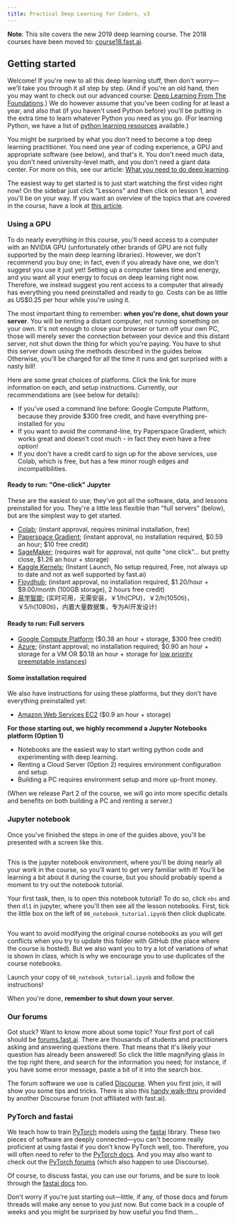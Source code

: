 ```yaml
---
title: Practical Deep Learning for Coders, v3
---
```


**Note**: This site covers the new 2019 deep learning course. The 2018 courses have been moved to: [course18.fast.ai](http://course18.fast.ai).

## Getting started

Welcome! If you're new to all this deep learning stuff, then don't worry&mdash;we'll take you through it all step by step. (And if you're an old hand, then you may want to check out our advanced course: [Deep Learning From The Foundations](/part2).) We do however assume that you've been coding for at least a year, and also that (if you haven't used Python before) you'll be putting in the extra time to learn whatever Python you need as you go. (For learning Python, we have a list of [python learning resources](https://forums.fast.ai/t/recommended-python-learning-resources/26888) available.)

You might be surprised by what you *don't* need to become a top deep learning practitioner. You need one year of coding experience, a GPU and appropriate software (see below), and that's it. You don't need much data, you don't need university-level math, and you don't need a giant data center. For more on this, see our article: [What you need to do deep learning](http://www.fast.ai/2017/11/16/what-you-need/).

The easiest way to get started is to just start watching the first video right now! On the sidebar just click "Lessons" and then click on lesson 1, and you'll be on your way. If you want an overview of the topics that are covered in the course, have a look at [this article](https://www.fast.ai/2019/01/24/course-v3/).

### Using a GPU

To do nearly everything in this course, you'll need access to a computer with an NVIDIA GPU (unfortunately other brands of GPU are not fully supported by the main deep learning libraries). However, we don't recommend you buy one; in fact, even if you already have one, we don't suggest you use it just yet! Setting up a computer takes time and energy, and you want all your energy to focus on deep learning right now. Therefore, we instead suggest you rent access to a computer that already has everything you need preinstalled and ready to go. Costs can be as little as US$0.25 per hour while you're using it.

 The most important thing to remember: **when you're done, shut down your server**. You will be renting a distant computer, not running something on your own. It's not enough to close your browser or turn off your own PC, those will merely sever the connection between your device and this distant server, not shut down the thing for which you're paying. You have to shut this server down using the methods described in the guides below. Otherwise, you'll be charged for all the time it runs and get surprised with a nasty bill!

Here are some great choices of platforms. Click the link for more information on each, and setup instructions. Currently, our recommendations are (see below for details):

- If you've used a command line before: Google Compute Platform, because they provide $300 free credit, and have everything pre-installed for you
- If you want to avoid the command-line, try Paperspace Gradient, which works great and doesn't cost much - in fact they even have a free option!
- If you don't have a credit card to sign up for the above services, use Colab, which is free, but has a few minor rough edges and incompatibilities.

#### Ready to run: "One-click" Jupyter

These are the easiest to use; they've got all the software, data, and lessons preinstalled for you. They're a little less flexible than "full servers" (below), but are the simplest way to get started.

- [Colab](/start_colab.html); (instant approval, requires minimal installation, free)
- [Paperspace Gradient](/start_gradient.html); (instant approval, no installation required, $0.59 an hour; $10 free credit)
- [SageMaker](/start_sagemaker.html); (requires wait for approval, not quite "one click"... but pretty close, $1.26 an hour + storage)
- [Kaggle Kernels](/start_kaggle.html); (Instant Launch, No setup required, Free, not always up to date and not as well supported by fast.ai)
- [Floydhub](/start_floydhub.html); (instant approval, no installation required, $1.20/hour + $9.00/month (100GB storage), 2 hours free credit)
- [易学智能](/start_easyaiforum.html); (实时可用，无需安装，￥1/h(CPU)，￥2/h(1050ti)，￥5/h(1080ti)，内置大量数据集，专为AI开发设计)

#### Ready to run: Full servers

- [Google Compute Platform](/start_gcp.html) ($0.38 an hour + storage, $300 free credit)
- [Azure](/start_azure.html); (instant approval; no installation required; $0.90 an hour + storage for a VM OR $0.18 an hour + storage for [low priority preemptable instances](https://docs.microsoft.com/azure/virtual-machine-scale-sets/virtual-machine-scale-sets-use-low-priority))

#### Some installation required

We also have instructions for using these platforms, but they don't have everything preinstalled yet:

- [Amazon Web Services EC2](/start_aws.html) ($0.9 an hour + storage)

**For those starting out, we highly recommend a Jupyter Notebooks platform (Option 1)**

* Notebooks are the easiest way to start writing python code and experimenting with deep learning.
* Renting a Cloud Server (Option 2) requires environment configuration and setup.
* Building a PC requires environment setup and more up-front money.

(When we release Part 2 of the course, we will go into more specific details and benefits on both building a PC and renting a server.)

### Jupyter notebook

Once you've finished the steps in one of the guides above, you'll be presented with a screen like this.

<img alt="" src="/images/jupyter.png" class="screenshot">

 This is the jupyter notebook environment, where you'll be doing nearly all your work in the course, so you'll want to get very familiar with it! You'll be learning a bit about it during the course, but you should probably spend a moment to try out the notebook tutorial.

Your first task, then, is to open this notebook tutorial! To do so, click `nbs` and then `dl1` in jupyter, where you'll then see all the lesson notebooks. First, tick the little box on the left of `00_notebook_tutorial.ipynb` then click duplicate.

<img alt="" src="/images/duplicate.png" class="screenshot">

You want to avoid modifying the original course notebooks as you will get conflicts when you try to update this folder with GitHub (the place where the course is hosted). But we also want you to try a lot of variations of what is shown in class, which is why we encourage you to use duplicates of the course notebooks.

Launch your copy of `00_notebook_tutorial.ipynb` and follow the instructions!

When you're done, **remember to shut down your server**.

### Our forums

Got stuck? Want to know more about some topic? Your first port of call should be [forums.fast.ai](https://forums.fast.ai/). There are thousands of students and practitioners asking and answering questions there. That means that it's likely your question has already been answered! So click the little magnifying glass in the top right there, and search for the information you need; for instance, if you have some error message, paste a bit of it into the search box.

The forum software we use is called [Discourse](https://www.discourse.org/about). When you first join, it will show you some tips and tricks. There is also this [handy walk-thru](https://forums.episodeinteractive.com/t/a-quick-how-to-for-discourse/48/1) provided by another Discourse forum (not affiliated with fast.ai).

### PyTorch and fastai

We teach how to train [PyTorch](https://pytorch.org/) models using the [fastai](https://docs.fast.ai) library. These two pieces of software are deeply connected&mdash;you can't become really proficient at using fastai if you don't know PyTorch well, too. Therefore, you will often need to refer to the [PyTorch docs](https://pytorch.org/docs/stable/index.html). And you may also want to check out the [PyTorch forums](https://discuss.pytorch.org/) (which also happen to use Discourse).

Of course, to discuss fastai, you can use our forums, and be sure to look through the [fastai docs](https://docs.fast.ai) too.

Don't worry if you're just starting out&mdash;little, if any, of those docs and forum threads will make any sense to you just now. But come back in a couple of weeks and you might be surprised by how useful you find them...

